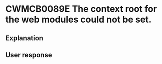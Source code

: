 # CWMCB0089E The context root for the web modules could not be set.

## Explanation

## User response